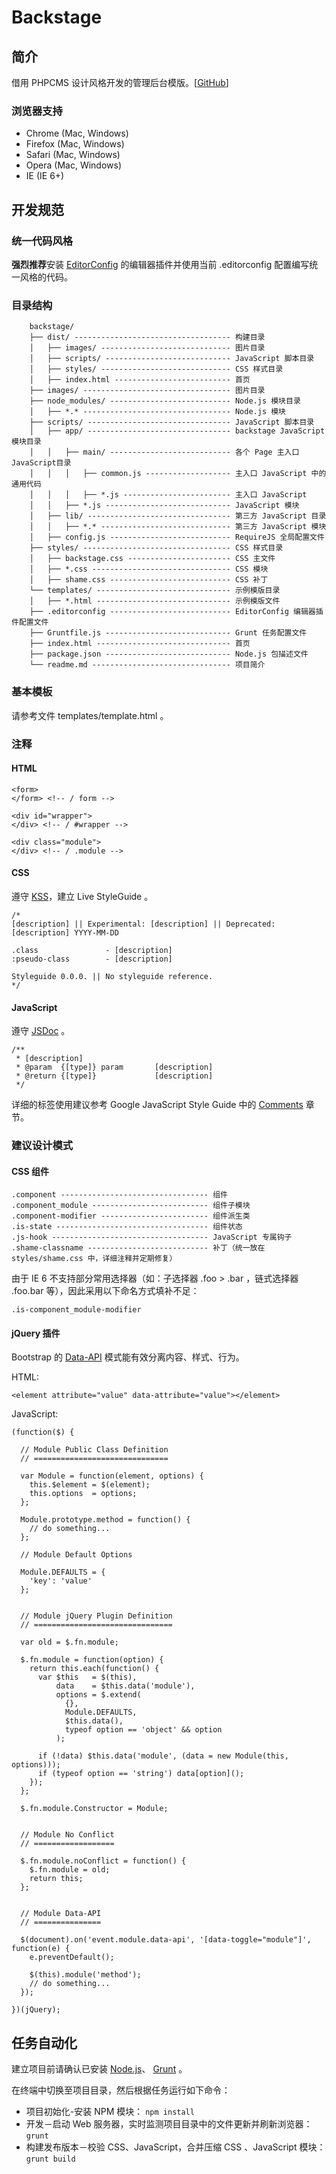 # Backstage

## 简介

  借用 PHPCMS 设计风格开发的管理后台模版。[[GitHub](https://github.com/SynZhang/backstage)]

### 浏览器支持

* Chrome (Mac, Windows)
* Firefox (Mac, Windows)
* Safari (Mac, Windows)
* Opera (Mac, Windows)
* IE (IE 6+)

## 开发规范

### 统一代码风格

  **强烈推荐**安装 [EditorConfig](http://editorconfig.org/ "支持 AppCode、Code::Blocks、Emacs、Geany、Gedit、IntellijIDEA、jEdit、Notepad++、PHPStrom、PyCharm、RubyMine、Sublime Text、TextMate、Vim、Visual Studio、WebStorm。") 的编辑器插件并使用当前 .editorconfig 配置编写统一风格的代码。

### 目录结构

```
    backstage/
    ├── dist/ ----------------------------------- 构建目录
    │   ├── images/ ----------------------------- 图片目录
    │   ├── scripts/ ---------------------------- JavaScript 脚本目录
    │   ├── styles/ ----------------------------- CSS 样式目录
    │   ├── index.html -------------------------- 首页
    ├── images/ --------------------------------- 图片目录
    ├── node_modules/ --------------------------- Node.js 模块目录
    │   ├── *.* --------------------------------- Node.js 模块
    ├── scripts/ -------------------------------- JavaScript 脚本目录
    │   ├── app/ -------------------------------- backstage JavaScript 模块目录
    │   │   ├── main/ --------------------------- 各个 Page 主入口 JavaScript目录
    │   │   │   ├── common.js ------------------- 主入口 JavaScript 中的通用代码
    │   │   │   ├── *.js ------------------------ 主入口 JavaScript
    │   │   ├── *.js ---------------------------- JavaScript 模块
    │   ├── lib/ -------------------------------- 第三方 JavaScript 目录
    │   │   ├── *.* ----------------------------- 第三方 JavaScript 模块
    │   ├── config.js --------------------------- RequireJS 全局配置文件
    ├── styles/ --------------------------------- CSS 样式目录
    │   ├── backstage.css ----------------------- CSS 主文件
    │   ├── *.css ------------------------------- CSS 模块
    │   ├── shame.css --------------------------- CSS 补丁
    └── templates/ ------------------------------ 示例模版目录
    │   ├── *.html ------------------------------ 示例模版文件
    ├── .editorconfig --------------------------- EditorConfig 编辑器插件配置文件
    ├── Gruntfile.js ---------------------------- Grunt 任务配置文件
    ├── index.html ------------------------------ 首页
    ├── package.json ---------------------------- Node.js 包描述文件
    └── readme.md ------------------------------- 项目简介
```

### 基本模板

  请参考文件 templates/template.html 。

### 注释

#### HTML

    <form>
    </form> <!-- / form -->

    <div id="wrapper">
    </div> <!-- / #wrapper -->

    <div class="module">
    </div> <!-- / .module -->

#### CSS

  遵守 [KSS](http://warpspire.com/kss/)，建立 Live StyleGuide 。

    /*
    [description] || Experimental: [description] || Deprecated: [description] YYYY-MM-DD

    .class               - [description]
    :pseudo-class        - [description]

    Styleguide 0.0.0. || No styleguide reference.
    */

#### JavaScript

  遵守 [JSDoc](http://usejsdoc.org/) 。

    /**
     * [description]
     * @param  {[type]} param       [description]
     * @return {[type]}             [description]
     */

  详细的标签使用建议参考 Google JavaScript Style Guide 中的 [Comments](http://google-styleguide.googlecode.com/svn/trunk/javascriptguide.xml#Comments) 章节。

### 建议设计模式

#### CSS 组件

    .component --------------------------------- 组件
    .component_module -------------------------- 组件子模块
    .component-modifier ------------------------ 组件派生类
    .is-state ---------------------------------- 组件状态
    .js-hook ----------------------------------- JavaScript 专属钩子
    .shame-classname --------------------------- 补丁（统一放在 styles/shame.css 中，详细注释并定期修复）

  由于 IE 6 不支持部分常用选择器（如：子选择器 .foo > .bar ，链式选择器 .foo.bar 等），因此采用以下命名方式填补不足：

    .is-component_module-modifier

#### jQuery 插件

  Bootstrap 的 [Data-API](http://getbootstrap.com/javascript/) 模式能有效分离内容、样式、行为。

  HTML:

    <element attribute="value" data-attribute="value"></element>

  JavaScript:

    (function($) {

      // Module Public Class Definition
      // ==============================

      var Module = function(element, options) {
        this.$element = $(element);
        this.options  = options;
      };

      Module.prototype.method = function() {
        // do something...
      };

      // Module Default Options

      Module.DEFAULTS = {
        'key': 'value'
      };


      // Module jQuery Plugin Definition
      // ===============================

      var old = $.fn.module;

      $.fn.module = function(option) {
        return this.each(function() {
          var $this   = $(this),
              data    = $this.data('module'),
              options = $.extend(
                {},
                Module.DEFAULTS,
                $this.data(),
                typeof option == 'object' && option
              );

          if (!data) $this.data('module', (data = new Module(this, options)));
          if (typeof option == 'string') data[option]();
        });
      };

      $.fn.module.Constructor = Module;


      // Module No Conflict
      // ==================

      $.fn.module.noConflict = function() {
        $.fn.module = old;
        return this;
      };


      // Module Data-API
      // ===============

      $(document).on('event.module.data-api', '[data-toggle="module"]', function(e) {
        e.preventDefault();

        $(this).module('method');
        // do something...
      });

    })(jQuery);

## 任务自动化

  建立项目前请确认已安装 [Node.js](http://nodejs.org/)、 [Grunt](http://gruntjs.com/) 。

  在终端中切换至项目目录，然后根据任务运行如下命令：

  * 项目初始化-安装 NPM 模块： `npm install`
  * 开发－启动 Web 服务器，实时监测项目目录中的文件更新并刷新浏览器：`grunt`
  * 构建发布版本－校验 CSS、JavaScript，合并压缩 CSS 、JavaScript 模块：`grunt build`
